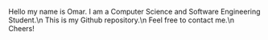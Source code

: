 Hello my name is Omar. I am a Computer Science and Software Engineering Student.\n
This is my Github repository.\n
Feel free to contact me.\n
Cheers!

<!---
OmarLakhlifi/OmarLakhlifi is a ✨ special ✨ repository because its `README.md` (this file) appears on your GitHub profile.
You can click the Preview link to take a look at your changes.
--->
